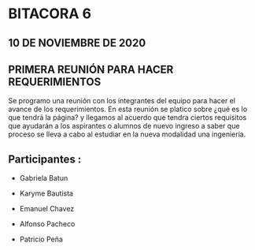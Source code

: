 # BITACORA 6

## 10 DE NOVIEMBRE DE 2020

## PRIMERA REUNIÓN PARA HACER REQUERIMIENTOS

Se programo una reunión con los integrantes del equipo para hacer el avance de los requerimientos.
En esta reunión se platico sobre ¿qué es lo que tendrá la página? y llegamos al acuerdo 
que tendra ciertos requisitos que ayudarán a los aspirantes o alumnos de nuevo ingreso a 
saber que proceso se lleva a cabo al estudiar en la nueva modalidad una ingeniería. 

## Participantes :

- Gabriela Batun

- Karyme Bautista

- Emanuel Chavez

- Alfonso Pacheco

- Patricio Peña
